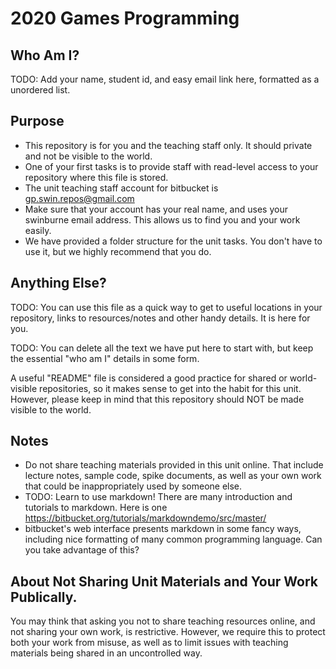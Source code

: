 # 2020 Games Programming

## Who Am I?

TODO: Add your name, student id, and easy email link here, formatted as a unordered list. 

## Purpose

* This repository is for you and the teaching staff only. It should private and not be visible to the world. 
* One of your first tasks is to provide staff with read-level access to your repository where this file is stored. 
* The unit teaching staff account for bitbucket is gp.swin.repos@gmail.com
* Make sure that your account has your real name, and uses your swinburne email address. This allows us to find you and your work easily.
* We have provided a folder structure for the unit tasks. You don't have to use it, but we highly recommend that you do.

## Anything Else?

TODO: You can use this file as a quick way to get to useful locations in your repository, links to resources/notes and other handy details. It is here for you. 

TODO: You can delete all the text we have put here to start with, but keep the essential "who am I" details in some form.

A useful "README" file is considered a good practice for shared or world-visible repositories, so it makes sense to get into the 
habit for this unit. However, please keep in mind that this repository should NOT be made visible to the world. 

## Notes
* Do not share teaching materials provided in this unit online. That include lecture notes, sample code, spike documents, as well as your own work that could be inappropriately used by someone else.
* TODO: Learn to use markdown! There are many introduction and tutorials to markdown. 
  Here is one https://bitbucket.org/tutorials/markdowndemo/src/master/
* bitbucket's web interface presents markdown in some fancy ways, including nice formatting of many common programming language. Can you take advantage of this?

## About Not Sharing Unit Materials and Your Work Publically.

You may think that asking you not to share teaching resources online, and not sharing your own work, is restrictive. However, we require this to protect both your work from misuse, as well as to limit issues with teaching materials being shared in an uncontrolled way.
